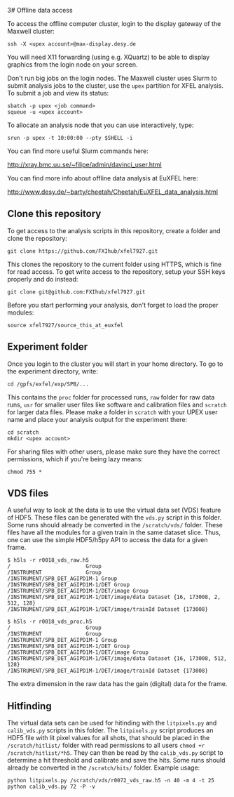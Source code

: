 3# Offline data access

To access the offline computer cluster, login to the display gateway of the Maxwell cluster:

```
ssh -X <upex account>@max-display.desy.de
```

You will need X11 forwarding (using e.g. XQuartz) to be able to display graphics from the login node on your screen.

Don't run big jobs on the login nodes. The Maxwell cluster uses Slurm to submit analysis jobs to the cluster, use the `upex` partition for XFEL analysis. To submit a job and view its status:

```
sbatch -p upex <job command>
squeue -u <upex account>
```

To allocate an analysis node that you can use interactively, type:

```
srun -p upex -t 10:00:00 --pty $SHELL -i
```

You can find more useful Slurm commands here:

http://xray.bmc.uu.se/~filipe/admin/davinci_user.html

You can find more info about offline data analysis at EuXFEL here:

http://www.desy.de/~barty/cheetah/Cheetah/EuXFEL_data_analysis.html

## Clone this repository

To get access to the analysis scripts in this repository, create a folder and clone the repository:

```
git clone https://github.com/FXIhub/xfel7927.git

```

This clones the repository to the current folder using HTTPS, which is fine for read access. To get write access to the repository, setup your SSH keys properly and do instead:

```
git clone git@github.com:FXIhub/xfel7927.git
```

Before you start performing your analysis, don't forget to load the proper modules:

```
source xfel7927/source_this_at_euxfel
```

## Experiment folder

Once you login to the cluster you will start in your home directory. To go to the experiment directory, write:

```
cd /gpfs/exfel/exp/SPB/...
```

This contains the `proc` folder for processed runs, `raw` folder for raw data runs, `usr` for smaller user files like software and calibration files and `scratch` for larger data files. Please make a folder in `scratch` with your UPEX user name and place your analysis output for the experiment there:

```
cd scratch
mkdir <upex account>
```

For sharing files with other users, please make sure they have the correct permissions, which if you're being lazy means:

```
chmod 755 *
```

## VDS files
A useful way to look at the data is to use the virtual data set (VDS) feature of HDF5. These files can be generated with the `vds.py` script in this folder. Some runs should already be converted in the `/scratch/vds/` folder. These files have all the modules for a given train in the same dataset slice. Thus, one can use the simple HDF5/h5py API to access the data for a given frame.

```
$ h5ls -r r0018_vds_raw.h5
/                        Group
/INSTRUMENT              Group
/INSTRUMENT/SPB_DET_AGIPD1M-1 Group
/INSTRUMENT/SPB_DET_AGIPD1M-1/DET Group
/INSTRUMENT/SPB_DET_AGIPD1M-1/DET/image Group
/INSTRUMENT/SPB_DET_AGIPD1M-1/DET/image/data Dataset {16, 173008, 2, 512, 128}
/INSTRUMENT/SPB_DET_AGIPD1M-1/DET/image/trainId Dataset {173008}

$ h5ls -r r0018_vds_proc.h5
/                        Group
/INSTRUMENT              Group
/INSTRUMENT/SPB_DET_AGIPD1M-1 Group
/INSTRUMENT/SPB_DET_AGIPD1M-1/DET Group
/INSTRUMENT/SPB_DET_AGIPD1M-1/DET/image Group
/INSTRUMENT/SPB_DET_AGIPD1M-1/DET/image/data Dataset {16, 173008, 512, 128}
/INSTRUMENT/SPB_DET_AGIPD1M-1/DET/image/trainId Dataset {173008}
```
The extra dimension in the raw data has the gain (digital) data for the frame.

## Hitfinding
The virtual data sets can be used for hitinding with the `litpixels.py` and `calib_vds.py` scripts in this folder. The `litpixels.py` script produces an HDF5 file with lit pixel values for all shots, that should be placed in the `/scratch/hitlist/` folder with read permissions to all users `chmod +r /scratch/hitlist/*h5`. They can then be read by the `calib_vds.py` script to determine a hit threshold and calibrate and save the hits.  Some runs should already be converted in the `/scratch/hits/` folder. Example usage:

```
python litpixels.py /scratch/vds/r0072_vds_raw.h5 -n 40 -m 4 -t 25
python calib_vds.py 72 -P -v
```
